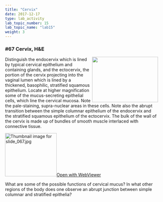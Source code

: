 ```yaml
---
title: "Cervix"
date: 2017-12-17
type: lab_activity
lab_topic_number: 15
lab_topic_name: "lab15"
weight: 3
---
```

<div class="entrybody">
						<h3>#67 Cervix, <span class="caps">H&amp;E</span></h3>

<p><img src="/assets/images/67%20cervix.jpg" style="width:217px; height:150px; float:right;">Distinguish the endocervix which is lined by typical cervical epithelium and containing glands, and the ectocervix, the portion of the cervix projecting into the vaginal lumen which is lined by a thickened, basophilic, stratified squamous epithelium. Locate at higher magnification some of the mucus-secreting epithelial cells, which line the cervical mucosa.  Note the pale-staining, supra-nuclear areas in these cells. Note also the abrupt transition between the simple columnar epithelium of the endocervix and the stratified squamous epithelium of the ectocervix.  The bulk of the wall of the cervix is made up of bundles of smooth muscle interlaced with connective tissue.</p>

<div class="thumbnail"> <a href="https://histologylab.ctl.columbia.edu/slides/slide67/" target="_blank"><img alt="Thumbnail image for slide_067.jpg" src="/assets/images/slide_067-thumb-170x143-1548.jpg" width="170" height="143" class="mt-image-left"></a><a href="https://histologylab.ctl.columbia.edu/slides/slide67/" target="_blank">Open with WebViewer</a></div>

<p>What are some of the possible functions of cervical mucus? In what other regions of the body does one observe an abrupt junction between simple columnar and stratified epithelia?</p>
						
						
</div>
